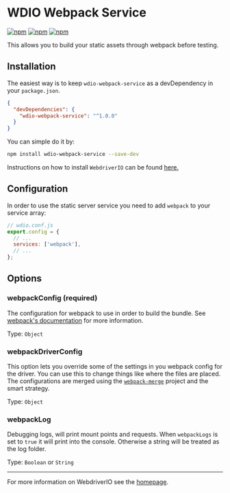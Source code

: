 # WDIO Webpack Service

[![npm](https://img.shields.io/npm/v/wdio-webpack-service.svg?style=flat-square)](https://www.npmjs.com/package/wdio-webpack-service) [![npm](https://img.shields.io/npm/dm/wdio-webpack-service.svg?style=flat-square)](https://www.npmjs.com/package/wdio-webpack-service) [![npm](https://img.shields.io/npm/l/wdio-webpack-service.svg?style=flat-square)](https://www.npmjs.com/package/wdio-webpack-service)

This allows you to build your static assets through webpack before testing.

## Installation

The easiest way is to keep `wdio-webpack-service` as a devDependency in your `package.json`.

```json
{
  "devDependencies": {
    "wdio-webpack-service": "^1.0.0"
  }
}
```

You can simple do it by:

```bash
npm install wdio-webpack-service --save-dev
```

Instructions on how to install `WebdriverIO` can be found [here.](http://webdriver.io/guide/getstarted/install.html)

## Configuration

In order to use the static server service you need to add `webpack` to your service array:

```js
// wdio.conf.js
export.config = {
  // ...
  services: ['webpack'],
  // ...
};
```

## Options

### webpackConfig (required)

The configuration for webpack to use in order to build the bundle. See [webpack's documentation](http://webpack.github.io/docs/configuration.html) for more information.

Type: `Object`

### webpackDriverConfig

This option lets you override some of the settings in you webpack config for the driver. You can use this to change things like where the files are placed. The configurations are merged using the [`webpack-merge`](https://github.com/survivejs/webpack-merge) project and the smart strategy.

Type: `Object`

### webpackLog

Debugging logs, will print mount points and requests. When `webpackLogs` is set to `true` it will print into the console. Otherwise a string will be treated as the log folder.

Type: `Boolean` or `String`

----

For more information on WebdriverIO see the [homepage](http://webdriver.io).
